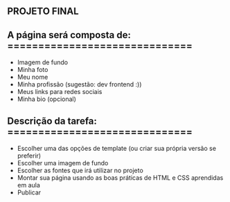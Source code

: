 ## PROJETO FINAL

## A página será composta de: ==============================
- Imagem de fundo
- Minha foto
- Meu nome
- Minha profissão (sugestão: dev frontend :))
- Meus links para redes sociais
- Minha bio (opcional)

## Descrição da tarefa: ==============================
- Escolher uma das opções de template (ou criar sua própria versão se preferir)
- Escolher uma imagem de fundo
- Escolher as fontes que irá utilizar no projeto
- Montar sua página usando as boas práticas de HTML e CSS aprendidas em aula
- Publicar